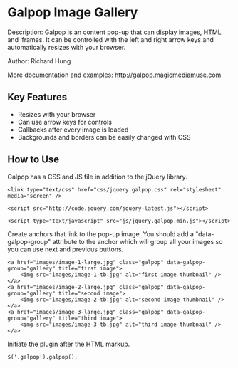 # Galpop Image Gallery

Description: Galpop is an content pop-up that can display images, HTML and iframes. It can be controlled with the left and right arrow keys and automatically resizes with your browser.

Author: Richard Hung

More documentation and examples: http://galpop.magicmediamuse.com

## Key Features

- Resizes with your browser
- Can use arrow keys for controls
- Callbacks after every image is loaded
- Backgrounds and borders can be easily changed with CSS

## How to Use

Galpop has a CSS and JS file in addition to the jQuery library.

```
<link type="text/css" href="css/jquery.galpop.css" rel="stylesheet" media="screen" />

<script src="http://code.jquery.com/jquery-latest.js"></script>

<script type="text/javascript" src="js/jquery.galpop.min.js"></script>
```

Create anchors that link to the pop-up image. You should add a "data-galpop-group" attribute to the anchor which will group all your images so you can use next and previous buttons.

```
<a href="images/image-1-large.jpg" class="galpop" data-galpop-group="gallery" title="first image">
	<img src="images/image-1-tb.jpg" alt="first image thumbnail" />
</a>
<a href="images/image-2-large.jpg" class="galpop" data-galpop-group="gallery" title="second image">
	<img src="images/image-2-tb.jpg" alt="second image thumbnail" />
</a>
<a href="images/image-3-large.jpg" class="galpop" data-galpop-group="gallery" title="third image">
	<img src="images/image-3-tb.jpg" alt="third image thumbnail" />
</a>
```

Initiate the plugin after the HTML markup.

```
$('.galpop').galpop();
```
